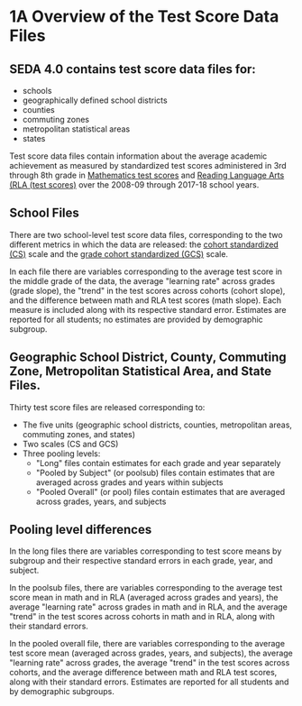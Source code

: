 # 1A Overview of the Test Score Data Files 

## SEDA 4.0 contains test score data files for:
  - schools
 - geographically defined school districts
 - counties
 - commuting zones
 - metropolitan statistical areas
 - states 
 
 Test score data files contain information about the average academic achievement as measured by standardized test scores administered in 3rd through 8th grade in [Mathematics test scores](mathematics_(test_scores)) and [Reading Language Arts (RLA (test scores)](reading_language_arts_(rla)_test_scores) over the 2008-09 through 2017-18 school years.
 
## School Files 
 There are two school-level test score data files, corresponding to the two different metrics in which the data are released: the [cohort standardized (CS)](cohort_standardized_(cs)) scale and the [grade cohort standardized (GCS)](grade_cohort_standardized_(gcs)) scale.
 
 In each file there are variables corresponding to the average test score in the middle grade of the data, the average "learning rate" across grades (grade slope), the "trend" in the test scores across cohorts (cohort slope), and the difference between math and RLA test scores (math slope). Each measure is included along with its respective standard error. Estimates are reported for all students; no estimates are provided by demographic subgroup.
 
## Geographic School District, County, Commuting Zone, Metropolitan Statistical Area, and State Files.
Thirty test score files are released corresponding to:
 - The five units (geographic school districts, counties, metropolitan areas, commuting zones, and states) 
 - Two scales (CS and GCS) 
 - Three pooling levels: 
	 - "Long" files contain estimates for each grade and year separately
	 - "Pooled by Subject" (or poolsub) files contain estimates that are averaged across grades and years within subjects
	 - "Pooled Overall" (or pool) files contain estimates that are averaged across grades, years, and subjects

## Pooling level differences 
In the long files there are variables corresponding to test score means by subgroup and their respective standard errors in each grade, year, and subject. 

In the poolsub files, there are variables corresponding to the average test score mean in math and in RLA (averaged across grades and years), the average "learning rate" across grades in math and in RLA, and the average "trend" in the test scores across cohorts in math and in RLA, along with their standard errors. 

In the pooled overall file, there are variables corresponding to the average test score mean (averaged across grades, years, and subjects), the average "learning rate" across grades, the average "trend" in the test scores across cohorts, and the average difference between math and RLA test scores, along with their standard errors. Estimates are reported for all students and by demographic subgroups.